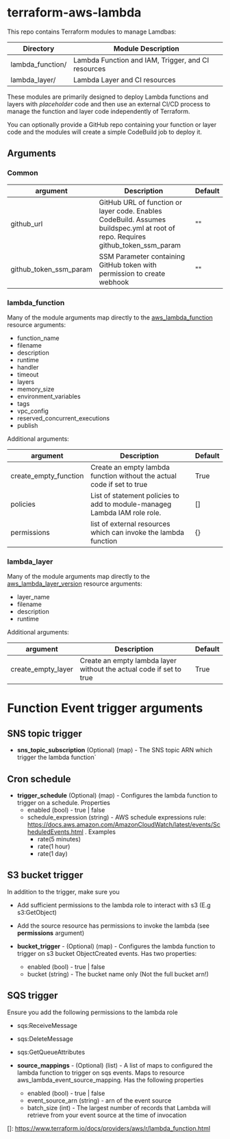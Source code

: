 # terraform-aws-lambda
This repo contains Terraform modules to manage Lamdbas:

| Directory          | Module Description                                 |
| ------------------ | -------------------------------------------------- |
| lambda_function/   | Lambda Function and IAM, Trigger, and CI resources |
| lambda_layer/      | Lambda Layer and CI resources                      |

These modules are primarily designed to deploy Lambda functions and layers with _placeholder_ code and then use an
external CI/CD process to manage the function and layer code independently of Terraform.

You can optionally provide a GitHub repo containing your function or layer code and the modules will create a simple
CodeBuild job to deploy it.

## Arguments

### Common

| argument                  | Description                                                               | Default      |
| ------------------------- | --------------------------------------------------------------------------| ------------ |
| github_url                | GitHub URL of function or layer code.  Enables CodeBuild.  Assumes buildspec.yml at root of repo.  Requires github_token_ssm_param | "" |
| github_token_ssm_param    | SSM Parameter containing GitHub token with permission to create webhook   | ""           |

### lambda_function
Many of the module arguments map directly to the [aws_lambda_function](https://www.terraform.io/docs/providers/aws/r/lambda_function.html) resource arguments:
* function_name 
* filename
* description
* runtime
* handler
* timeout
* layers
* memory_size
* environment_variables
* tags
* vpc_config
* reserved_concurrent_executions
* publish

Additional arguments:

| argument                  | Description                                                               | Default      |
| ------------------------- | --------------------------------------------------------------------------| ------------ |
| create_empty_function     | Create an empty lambda function without the actual code if set to true    | True         |
| policies                  | List of statement policies to add to module-manageg Lambda IAM role role. | []           |
| permissions               | list of external resources which can invoke the lambda function           | {}           |

### lambda_layer
Many of the module arguments map directly to the [aws_lambda_layer_version](https://www.terraform.io/docs/providers/aws/r/lambda_layer_version.html) resource arguments:
* layer_name
* filename
* description
* runtime


Additional arguments:

| argument                  | Description                                                               | Default      |
| ------------------------- | --------------------------------------------------------------------------| ------------ |
| create_empty_layer        | Create an empty lambda layer without the actual code if set to true       | True         |


# Function Event trigger arguments

## SNS topic trigger
* **sns_topic_subscription** (Optional) (map) - The SNS topic ARN which trigger the lambda function`

## Cron schedule
* **trigger_schedule** (Optional) (map) - Configures the lambda function to trigger on a schedule. Properties
    * enabled (bool) - true | false
    * schedule_expression (string) - AWS schedule expressions rule: https://docs.aws.amazon.com/AmazonCloudWatch/latest/events/ScheduledEvents.html . Examples
        * rate(5 minutes)
        * rate(1 hour)
        * rate(1 day)


## S3 bucket trigger

In addition to the trigger, make sure you 
 * Add sufficient permissions to the lambda role to interact with s3 (E.g s3:GetObject)
 * Add the source resource has permissions to invoke the lambda (see **permissions** argument)

* **bucket_trigger** - (Optional) (map) - Configures the lambda function to trigger on s3 bucket ObjectCreated events. Has two properties:
    * enabled (bool) - true | false
    * bucket (string) - The bucket name only (Not the full bucket arn!)


## SQS trigger

Ensure you add the following permissions to the lambda role
* sqs:ReceiveMessage
* sqs:DeleteMessage
* sqs:GetQueueAttributes

* **source_mappings** - (Optional) (list) - A list of maps to configured the lambda function to trigger on sqs events. Maps to resource aws_lambda_event_source_mapping. Has the following properties
  * enabled (bool) - true | false
  * event_source_arn (string) - arn of the event source
  * batch_size (int) - The largest number of records that Lambda will retrieve from your event source at the time of invocation



[]: https://www.terraform.io/docs/providers/aws/r/lambda_function.html